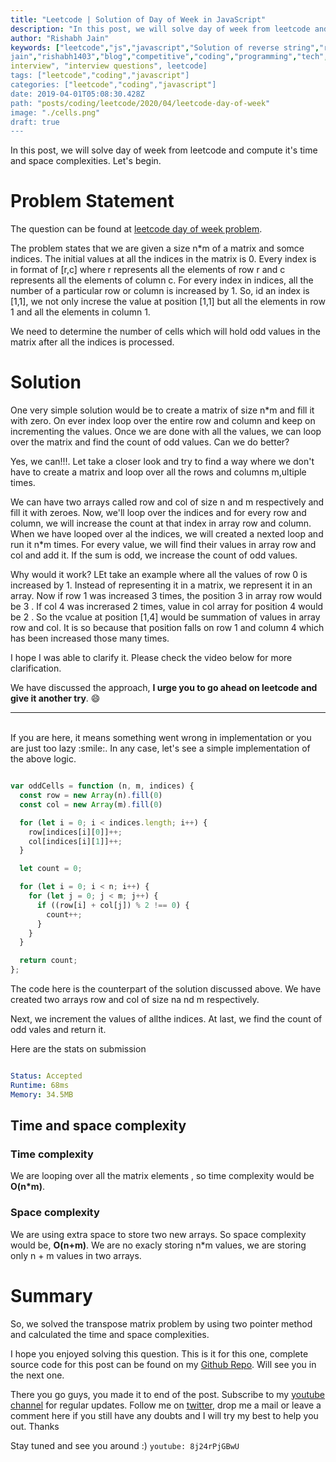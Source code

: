 ```yaml
---
title: "Leetcode | Solution of Day of Week in JavaScript"
description: "In this post, we will solve day of week from leetcode and compute it's time and space complexities. Let's begin."
author: "Rishabh Jain"
keywords: ["leetcode","js","javascript","Solution of reverse string","rishabh","jain","rishabh
jain","rishabh1403","blog","competitive","coding","programming","tech","technology",
interview", "interview questions", leetcode]
tags: ["leetcode","coding","javascript"]
categories: ["leetcode","coding","javascript"]
date: 2019-04-01T05:08:30.428Z
path: "posts/coding/leetcode/2020/04/leetcode-day-of-week"
image: "./cells.png"
draft: true
---
```


In this post, we will solve day of week from leetcode and compute it's time and space complexities. Let's begin.
<!--more-->

# Problem Statement
The question can be found at [leetcode day of week problem](https://leetcode.com/problems/day-of-the-week/).

The problem states that we are given a size n*m of a matrix and somce indices.
The initial values at all the indices in the matrix is 0. Every index is in
format of [r,c] where r represents all the elements of row r and c represents
all the elements of column c. For every index in
indices, all the number of a particular row or column is increased by 1. So, id
an index is [1,1], we not only increse the value at position [1,1] but all the
elements in row 1 and all the elements in column 1.

We need to determine the number of cells which will hold odd values in the
matrix after all the indices is processed.

# Solution

One very simple solution would be to create a matrix of size n*m and fill it
with zero. On ever index loop over the entire row and column and keep on
incrementing the values. Once we are done with all the values, we can loop over
the matrix and find the count of odd values. Can we do better?

Yes, we can!!!. Let take a closer look and try to find a way where we don't have
to create a matrix and loop over all the rows and columns m,ultiple times. 

We can have two arrays called row and col of size n and m respectively and fill
it with zeroes.
Now, we'll loop over the indices and for every row and column, we will increase
the count at that index in array row and column. When we have looped over al the
indices, we will created a nexted loop and run it n*m times. For every value, we
will find their values in array row and col and add it. If the sum is odd, we
increase the count of odd values. 

Why would it work? LEt take an example where all the values of row 0 is
increased by 1. Instead of representing it in a matrix, we represent it in an
array. Now if row 1 was increased 3 times, the position 3 in array row would be
3 . If col 4 was increrased 2 times, value in col array for position 4 would be
2 . So the vcalue at position [1,4] would be summation of values in array row
and col. It is so because that position falls on row 1 and column 4 which has
been increased those many times.

I hope I was able to clarify it. Please check the video below for more clarification.

We have discussed the approach, **I urge you to go ahead on leetcode and give it another try**. :smile:

<hr />
<br />
If you are here, it means something went wrong in implementation or you are just too lazy :smile:. In any case, let's see a simple implementation of the above logic.

```js

var oddCells = function (n, m, indices) {
  const row = new Array(n).fill(0)
  const col = new Array(m).fill(0)

  for (let i = 0; i < indices.length; i++) {
    row[indices[i][0]]++;
    col[indices[i][1]]++;
  }

  let count = 0;

  for (let i = 0; i < n; i++) {
    for (let j = 0; j < m; j++) {
      if ((row[i] + col[j]) % 2 !== 0) {
        count++;
      }
    }
  }

  return count;
};

```

The code here is the counterpart of the solution discussed above. We have
created two arrays row and col of size na nd m respectively. 

Next, we increment the values of allthe indices. At last, we find the count of
odd vales and return it.

Here are the stats on submission

```yaml

Status: Accepted
Runtime: 68ms
Memory: 34.5MB

```

## Time and space complexity

### Time complexity

We are looping over all the matrix elements , so time complexity would be **O(n*m)**.

### Space complexity

We are using extra space to store two new arrays. So space
complexity would be, **O(n+m)**. We are no exacly storing n*m values, we are
storing only n + m values in two arrays.

# Summary

So, we solved the transpose matrix problem by using two pointer method and calculated the time and space complexities.

I hope you enjoyed solving this question. This is it for this one, complete source code for this post can be found on my [Github Repo](https://github.com/rishabh1403/leetcode-javascript-solutions). Will see you in the next one.

There you go guys, you made it to end of the post.  Subscribe to my [youtube channel](https://www.youtube.com/rishabh1403) for regular updates. Follow me on [twitter](https://www.twitter.com/rishabhjain1403), drop me a mail or leave a comment here if you still have any doubts and I will try my best to help you out. Thanks

Stay tuned and see you around :)
`youtube: 8j24rPjGBwU`